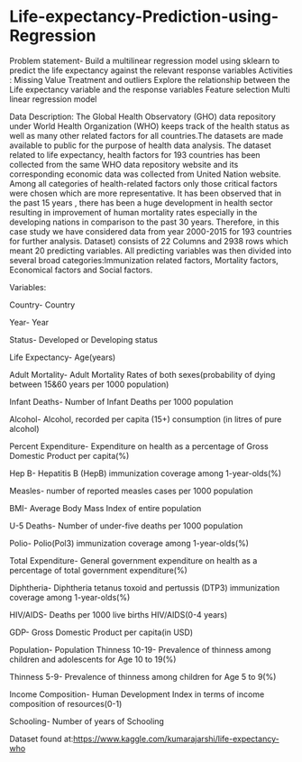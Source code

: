 # Life-expectancy-Prediction-using-Regression
Problem statement- Build a multilinear regression model using sklearn to predict the life expectancy against the relevant response variables  Activities :  Missing Value Treatment and outliers Explore the relationship between the Life expectancy variable and the response variables Feature selection Multi linear regression model

Data Description:
The Global Health Observatory (GHO) data repository under World Health Organization (WHO) keeps track of the health status as well as many other related factors for all countries.The datasets are made available to public for the purpose of health data analysis. The dataset related to life expectancy, health factors for 193 countries has been collected from the same WHO data repository website and its corresponding economic data was collected from United Nation website. Among all categories of health-related factors only those critical factors were chosen which are more representative. It has been observed that in the past 15 years , there has been a huge development in health sector resulting in improvement of human mortality rates especially in the developing nations in comparison to the past 30 years. Therefore, in this case study we have considered data from year 2000-2015 for 193 countries for further analysis. Dataset) consists of 22 Columns and 2938 rows which meant 20 predicting variables. All predicting variables was then divided into several broad categories:​Immunization related factors, Mortality factors, Economical factors and Social factors.

Variables:

Country- Country

Year- Year

Status- Developed or Developing status

Life Expectancy- Age(years)

Adult Mortality- Adult Mortality Rates of both sexes(probability of dying between 15&60 years per 1000 population)

Infant Deaths- Number of Infant Deaths per 1000 population

Alcohol- Alcohol, recorded per capita (15+) consumption (in litres of pure alcohol)

Percent Expenditure- Expenditure on health as a percentage of Gross Domestic Product per capita(%)

Hep B- Hepatitis B (HepB) immunization coverage among 1-year-olds(%)

Measles- number of reported measles cases per 1000 population

BMI- Average Body Mass Index of entire population

U-5 Deaths- Number of under-five deaths per 1000 population

Polio- Polio(Pol3) immunization coverage among 1-year-olds(%)

Total Expenditure- General government expenditure on health as a percentage of total government expenditure(%)

Diphtheria- Diphtheria tetanus toxoid and pertussis (DTP3) immunization coverage among 1-year-olds(%)

HIV/AIDS- Deaths per 1000 live births HIV/AIDS(0-4 years)

GDP- Gross Domestic Product per capita(in USD)

Population- Population Thinness 10-19- Prevalence of thinness among children and adolescents for Age 10 to 19(%)

Thinness 5-9- Prevalence of thinness among children for Age 5 to 9(%)

Income Composition- Human Development Index in terms of income composition of resources(0-1)

Schooling- Number of years of Schooling

Dataset found at:https://www.kaggle.com/kumarajarshi/life-expectancy-who
